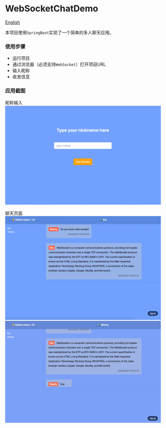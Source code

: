 # WebSocketChatDemo
[English](README.md)

本项目使用`SpringBoot`实现了一个简单的多人聊天应用。

### 使用步骤
* 运行项目
* 通过浏览器（必须支持`WebSocket`）打开项目URL
* 输入昵称
* 收发信息

### 应用截图

昵称输入
![img.png](doc-img/1.png)

聊天页面
![img.png](doc-img/2.png)
![](doc-img/3.jpg)
